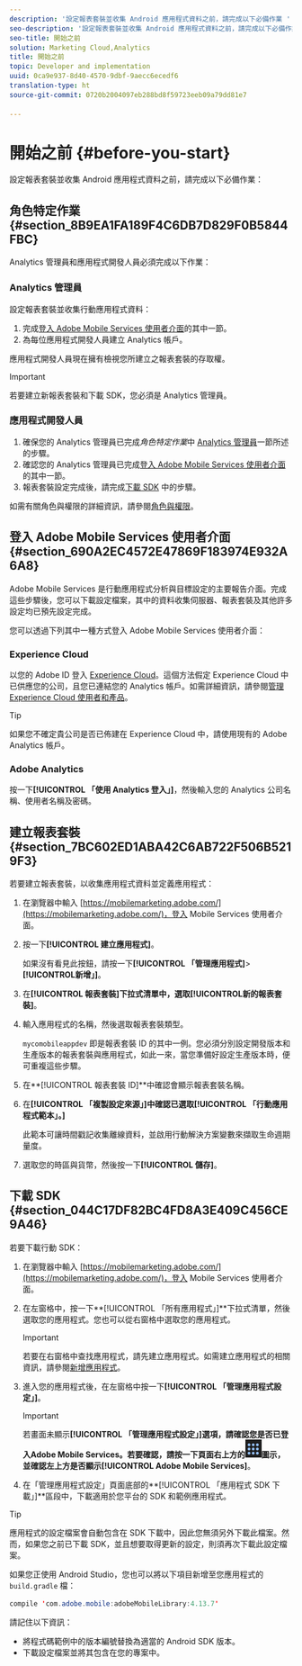 ```yaml
---
description: '設定報表套裝並收集 Android 應用程式資料之前，請完成以下必備作業 '
seo-description: '設定報表套裝並收集 Android 應用程式資料之前，請完成以下必備作業 '
seo-title: 開始之前
solution: Marketing Cloud,Analytics
title: 開始之前
topic: Developer and implementation
uuid: 0ca9e937-8d40-4570-9dbf-9aecc6ecedf6
translation-type: ht
source-git-commit: 0720b2004097eb288bd8f59723eeb09a79dd81e7

---
```



# 開始之前 {#before-you-start}

設定報表套裝並收集 Android 應用程式資料之前，請完成以下必備作業：

## 角色特定作業 {#section_8B9EA1FA189F4C6DB7D829F0B5844FBC}

Analytics 管理員和應用程式開發人員必須完成以下作業：

### Analytics 管理員

設定報表套裝並收集行動應用程式資料：

1. 完成[登入 Adobe Mobile Services 使用者介面](../getting-started/requirements.md#section_690A2EC4572E47869F183974E932A6A8)的其中一節。
1. 為每位應用程式開發人員建立 Analytics 帳戶。

應用程式開發人員現在擁有檢視您所建立之報表套裝的存取權。

>[!IMPORTANT]
>
>若要建立新報表套裝和下載 SDK，您必須是 Analytics 管理員。

### 應用程式開發人員

1. 確保您的 Analytics 管理員已完成&#x200B;*角色特定作業*&#x200B;中 [Analytics 管理員](../getting-started/requirements.md#section_8B9EA1FA189F4C6DB7D829F0B5844FBC)一節所述的步驟。
1. 確認您的 Analytics 管理員已完成[登入 Adobe Mobile Services 使用者介面](../getting-started/requirements.md#section_690A2EC4572E47869F183974E932A6A8)的其中一節。
1. 報表套裝設定完成後，請完成[下載 SDK](../getting-started/requirements.md#section_044C17DF82BC4FD8A3E409C456CE9A46) 中的步驟。

如需有關角色與權限的詳細資訊，請參閱[角色與權限](/help/using/gs/c-mob-roles-and-permissions.md)。

## 登入 Adobe Mobile Services 使用者介面{#section_690A2EC4572E47869F183974E932A6A8}

Adobe Mobile Services 是行動應用程式分析與目標設定的主要報告介面。完成這些步驟後，您可以下載設定檔案，其中的資料收集伺服器、報表套裝及其他許多設定均已預先設定完成。

您可以透過下列其中一種方式登入 Adobe Mobile Services 使用者介面：

### Experience Cloud

以您的 Adobe ID 登入 [Experience Cloud](https://marketing.adobe.com)。這個方法假定 Experience Cloud 中已供應您的公司，且您已連結您的 Analytics 帳戶。如需詳細資訊，請參閱[管理 Experience Cloud 使用者和產品](https://docs.adobe.com/content/help/zh-Hant/core-services/interface/manage-users-and-products/admin-getting-started.html)。

>[!TIP]
>
>如果您不確定貴公司是否已佈建在 Experience Cloud 中，請使用現有的 Adobe Analytics 帳戶。

### Adobe Analytics

按一下&#x200B;**[!UICONTROL 「使用 Analytics 登入」]**，然後輸入您的 Analytics 公司名稱、使用者名稱及密碼。

## 建立報表套裝 {#section_7BC602ED1ABA42C6AB722F506B5219F3}

若要建立報表套裝，以收集應用程式資料並定義應用程式：

1. 在瀏覽器中輸入 [https://mobilemarketing.adobe.com/](https://mobilemarketing.adobe.com/)，登入 Mobile Services 使用者介面。
1. 按一下&#x200B;**[!UICONTROL 建立應用程式]**。

   如果沒有看見此按鈕，請按一下&#x200B;**[!UICONTROL 「管理應用程式]**>**[!UICONTROL &#x200B;新增」]**。

1. 在&#x200B;**[!UICONTROL 報表套裝]**下拉式清單中，選取**[!UICONTROL &#x200B;新的報表套裝]**。

1. 輸入應用程式的名稱，然後選取報表套裝類型。

   `mycomobileappdev` 即是報表套裝 ID 的其中一例。您必須分別設定開發版本和生產版本的報表套裝與應用程式，如此一來，當您準備好設定生產版本時，便可重複這些步驟。
1. 在&#x200B;**[!UICONTROL 報表套裝 ID]**中確認會顯示報表套裝名稱。
1. 在&#x200B;**[!UICONTROL 「複製設定來源」]**中確認已選取**[!UICONTROL 「行動應用程式範本」。]**

   此範本可讓時間戳記收集離線資料，並啟用行動解決方案變數來擷取生命週期量度。

1. 選取您的時區與貨幣，然後按一下&#x200B;**[!UICONTROL 儲存]**。

## 下載 SDK {#section_044C17DF82BC4FD8A3E409C456CE9A46}

若要下載行動 SDK：

1. 在瀏覽器中輸入 [https://mobilemarketing.adobe.com/](https://mobilemarketing.adobe.com/)，登入 Mobile Services 使用者介面。
1. 在左窗格中，按一下&#x200B;**[!UICONTROL 「所有應用程式」]**下拉式清單，然後選取您的應用程式。您也可以從右窗格中選取您的應用程式。

   >[!IMPORTANT]
   >
   >若要在右窗格中查找應用程式，請先建立應用程式。如需建立應用程式的相關資訊，請參閱[新增應用程式](https://docs.adobe.com/content/help/zh-Hant/mobile-services/using/manage-apps-ug/t-new-app.html)。

1. 進入您的應用程式後，在左窗格中按一下&#x200B;**[!UICONTROL 「管理應用程式設定」]**。

   >[!IMPORTANT]
   >
   >若畫面未顯示&#x200B;**[!UICONTROL 「管理應用程式設定」]**選項，請確認您是否已登入Adobe Mobile Services。若要確認，請按一下頁面右上方的![解決方案切換器](assets/solution-switcher.png)圖示，並確認左上方是否顯示**[!UICONTROL  Adobe Mobile Services]**。

1. 在「管理應用程式設定」頁面底部的&#x200B;**[!UICONTROL 「應用程式 SDK 下載」]**區段中，下載適用於您平台的 SDK 和範例應用程式。

>[!TIP]
>
>應用程式的設定檔案會自動包含在 SDK 下載中，因此您無須另外下載此檔案。然而，如果您之前已下載 SDK，並且想要取得更新的設定，則須再次下載此設定檔案。

如果您正使用 Android Studio，您也可以將以下項目新增至您應用程式的 `build.gradle` 檔：

```java
compile 'com.adobe.mobile:adobeMobileLibrary:4.13.7'
```

請記住以下資訊：

* 將程式碼範例中的版本編號替換為適當的 Android SDK 版本。
* 下載設定檔案並將其包含在您的專案中。